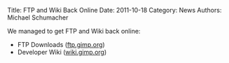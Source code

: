 Title: FTP and Wiki Back Online
Date: 2011-10-18
Category: News
Authors: Michael Schumacher

We managed to get FTP and Wiki back online:

* FTP Downloads ([ftp.gimp.org](ftp://ftp.gimp.org/))
* Developer Wiki ([wiki.gimp.org](http://wiki.gimp.org/))